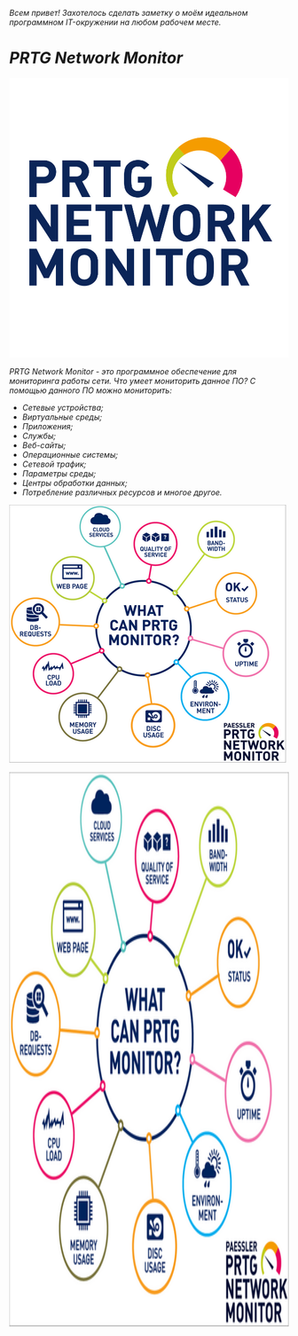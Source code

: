 *Всем привет! Захотелось сделать заметку о моём идеальном программном IT-окружении на любом рабочем месте.*

# *PRTG Network Monitor*

![PRTG Network Monitor](https://github.com/dimoroz772/My_ideal_software_IT-environment/blob/main/PRTG%20Network%20Monitor.png)

*PRTG Network Monitor - это программное обеспечение для мониторинга работы сети. Что умеет мониторить данное ПО? С помощью данного ПО можно мониторить:*

- *Сетевые устройства;*
- *Виртуальные среды;*
- *Приложения;*
- *Службы;*
- *Веб-сайты;*
- *Операционные системы;*
- *Сетевой трафик;*
- *Параметры среды;*
- *Центры обработки данных;*
- *Потребление различных ресурсов и многое другое.*

![Monitoring](https://github.com/dimoroz772/My_ideal_software_IT-environment/blob/main/Monitoring.png)

<p align="center">
  <img width="1000" height="1000" src="https://github.com/dimoroz772/My_ideal_software_IT-environment/blob/main/Monitoring.png">
</p>


